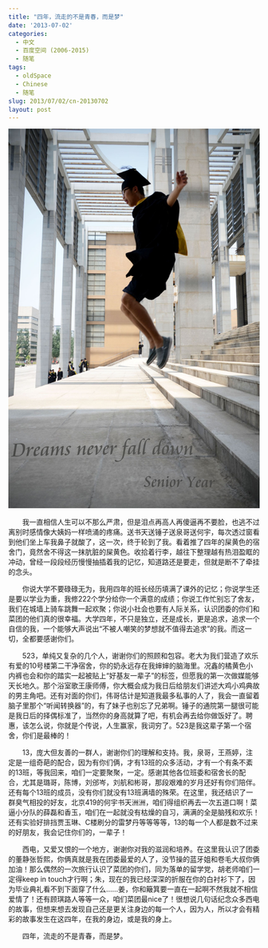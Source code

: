 ```yaml
---
title: "四年，流走的不是青春，而是梦"
date: '2013-07-02'
categories:
  - 中文
  - 百度空间 (2006-2015)
  - 随笔
tags:
  - oldSpace
  - Chinese
  - 随笔
slug: 2013/07/02/cn-20130702
layout: post
---
```

![](/images/cn-20130702.jpg "图片摄于2012年")

　　我一直相信人生可以不那么严肃，但是泪点再高人再傻逼再不要脸，也逃不过离别时感情像大姨妈一样喷涌的疼痛。送书天送锤子送泉哥送何宇，每次透过窗看到他们坐上车我鼻子就酸了，这一次，终于轮到了我。看着推了四年的屎黄色的宿舍门，竟然舍不得这一抹肮脏的屎黄色。收拾着行李，越往下整理越有热泪盈眶的冲动，曾经一段段经历慢慢抽插着我的记忆，知道路还是要走，但就是断不了牵挂的念头。

　　你说大学不要碌碌无为，我用四年的班长经历填满了课外的记忆；你说学生还是要以学业为重，我修222个学分给你一个满意的成绩；你说工作忙别忘了舍友，我们在城墙上骑车跳舞一起欢聚；你说小社会也要有人际关系，认识团委的你们和菜团的他们真的很幸福。大学四年，不只是独立，还是成长，更是追求，追求一个自信的我，一个能够大声说出“不被人嘲笑的梦想就不值得去追求”的我。而这一切，全都要感谢你们。

　　523，单纯又复杂的几个人，谢谢你们的照顾和包容。老大为我们营造了欢乐有爱的10号楼第二干净宿舍，你的奶永远存在我婶婶的脑海里。况鑫的橘黄色小内裤也会和你的踏实一起被贴上“好基友一辈子”的标签，但愿我的第一次做媒能够天长地久。那个浴室歌王康师傅，你大概会成为我日后给朋友们讲述大鸡小鸡典故的男主角吧。还有对面的你们，伟哥估计是知道我最多私事的人了，我会一直留着脑子里那个“听闻转换器”的，有了妹子也别忘了兄弟啊。锤子的通院第一腿很可能是我日后的择偶标准了，当然你的身高就算了吧，有机会再去给你做饭好了。聘惠，该怎么说，你就是个传说，人生赢家，我词穷了。523是我这辈子第一个宿舍，你们是最棒的！

　　13，庞大但友善的一群人，谢谢你们的理解和支持。我，泉哥，王燕婷，注定是一组奇葩的配合，因为有你们俩，才有13班的众多活动，才有一个有条不紊的13班，等我回来，咱们一定要聚聚，一定。感谢其他各位班委和宿舍长的配合，尤其是璐哥，陈博，刘邠岑，刘航和彬哥，那段艰难的岁月还好有你们陪伴。还有每个13班的成员，没有你们就没有13班满墙的殊荣。在这里，我还结识了一群臭气相投的好友，北京419的何宇书天洲洲，咱们得组织再去一次五道口啊！菜逼小分队的薛磊和香玉，咱们在一起就没有枯燥的自习，满满的全是脑残和欢乐！还有实验好排挡贾玉琳、C楼刷分的雷梦丹等等等等，13的每一个人都是数不过来的好朋友，我会记住你们的，一辈子！

　　西电，又爱又恨的一个地方，谢谢你对我的滋润和培养。在这里我认识了团委的董静张哲熙，你俩真就是我在团委最爱的人了，没节操的蓝牙姐和卷毛大叔你俩加油！那么偶然的一次旅行认识了菜团的你们，同为落单的留学党，胡老师咱们一定得keep in touch才行啊；朱，现在的我已经深深的折服在你的白衬衫下了，因为毕业典礼看不到下面穿了什么……姜，你和簸箕要一直在一起啊不然我就不相信爱情了！还有顾琪路人等等一众，咱们菜团最nice了！很想说几句话纪念众多西电的故事，但想来想去发现自己还是更关注身边的每一个人，因为人，所以才会有精彩的故事发生在这四年，在我的身边，或是我的身上。

　　四年，流走的不是青春，而是梦。
